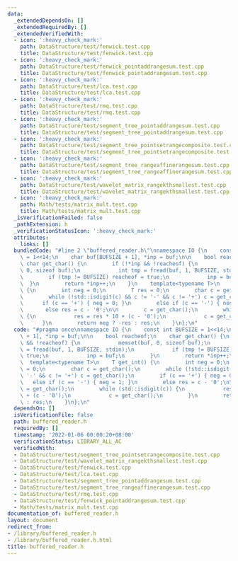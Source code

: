 ```yaml
---
data:
  _extendedDependsOn: []
  _extendedRequiredBy: []
  _extendedVerifiedWith:
  - icon: ':heavy_check_mark:'
    path: DataStructure/test/fenwick.test.cpp
    title: DataStructure/test/fenwick.test.cpp
  - icon: ':heavy_check_mark:'
    path: DataStructure/test/fenwick_pointaddrangesum.test.cpp
    title: DataStructure/test/fenwick_pointaddrangesum.test.cpp
  - icon: ':heavy_check_mark:'
    path: DataStructure/test/lca.test.cpp
    title: DataStructure/test/lca.test.cpp
  - icon: ':heavy_check_mark:'
    path: DataStructure/test/rmq.test.cpp
    title: DataStructure/test/rmq.test.cpp
  - icon: ':heavy_check_mark:'
    path: DataStructure/test/segment_tree_pointaddrangesum.test.cpp
    title: DataStructure/test/segment_tree_pointaddrangesum.test.cpp
  - icon: ':heavy_check_mark:'
    path: DataStructure/test/segment_tree_pointsetrangecomposite.test.cpp
    title: DataStructure/test/segment_tree_pointsetrangecomposite.test.cpp
  - icon: ':heavy_check_mark:'
    path: DataStructure/test/segment_tree_rangeaffinerangesum.test.cpp
    title: DataStructure/test/segment_tree_rangeaffinerangesum.test.cpp
  - icon: ':heavy_check_mark:'
    path: DataStructure/test/wavelet_matrix_rangekthsmallest.test.cpp
    title: DataStructure/test/wavelet_matrix_rangekthsmallest.test.cpp
  - icon: ':heavy_check_mark:'
    path: Math/tests/matrix_mult.test.cpp
    title: Math/tests/matrix_mult.test.cpp
  _isVerificationFailed: false
  _pathExtension: h
  _verificationStatusIcon: ':heavy_check_mark:'
  attributes:
    links: []
  bundledCode: "#line 2 \"buffered_reader.h\"\nnamespace IO {\n    const int BUFSIZE\
    \ = 1<<14;\n    char buf[BUFSIZE + 1], *inp = buf;\n\n    bool reacheof;\n   \
    \ char get_char() {\n        if (!*inp && !reacheof) {\n            memset(buf,\
    \ 0, sizeof buf);\n            int tmp = fread(buf, 1, BUFSIZE, stdin);\n    \
    \        if (tmp != BUFSIZE) reacheof = true;\n            inp = buf;\n      \
    \  }\n        return *inp++;\n    }\n    template<typename T>\n    T get_int()\
    \ {\n        int neg = 0;\n        T res = 0;\n        char c = get_char();\n\
    \        while (!std::isdigit(c) && c != '-' && c != '+') c = get_char();\n  \
    \      if (c == '+') { neg = 0; }\n        else if (c == '-') { neg = 1; }\n \
    \       else res = c - '0';\n\n        c = get_char();\n        while (std::isdigit(c))\
    \ {\n            res = res * 10 + (c - '0');\n            c = get_char();\n  \
    \      }\n        return neg ? -res : res;\n    }\n};\n"
  code: "#pragma once\nnamespace IO {\n    const int BUFSIZE = 1<<14;\n    char buf[BUFSIZE\
    \ + 1], *inp = buf;\n\n    bool reacheof;\n    char get_char() {\n        if (!*inp\
    \ && !reacheof) {\n            memset(buf, 0, sizeof buf);\n            int tmp\
    \ = fread(buf, 1, BUFSIZE, stdin);\n            if (tmp != BUFSIZE) reacheof =\
    \ true;\n            inp = buf;\n        }\n        return *inp++;\n    }\n  \
    \  template<typename T>\n    T get_int() {\n        int neg = 0;\n        T res\
    \ = 0;\n        char c = get_char();\n        while (!std::isdigit(c) && c !=\
    \ '-' && c != '+') c = get_char();\n        if (c == '+') { neg = 0; }\n     \
    \   else if (c == '-') { neg = 1; }\n        else res = c - '0';\n\n        c\
    \ = get_char();\n        while (std::isdigit(c)) {\n            res = res * 10\
    \ + (c - '0');\n            c = get_char();\n        }\n        return neg ? -res\
    \ : res;\n    }\n};\n"
  dependsOn: []
  isVerificationFile: false
  path: buffered_reader.h
  requiredBy: []
  timestamp: '2022-01-06 00:00:20+08:00'
  verificationStatus: LIBRARY_ALL_AC
  verifiedWith:
  - DataStructure/test/segment_tree_pointsetrangecomposite.test.cpp
  - DataStructure/test/wavelet_matrix_rangekthsmallest.test.cpp
  - DataStructure/test/fenwick.test.cpp
  - DataStructure/test/lca.test.cpp
  - DataStructure/test/segment_tree_pointaddrangesum.test.cpp
  - DataStructure/test/segment_tree_rangeaffinerangesum.test.cpp
  - DataStructure/test/rmq.test.cpp
  - DataStructure/test/fenwick_pointaddrangesum.test.cpp
  - Math/tests/matrix_mult.test.cpp
documentation_of: buffered_reader.h
layout: document
redirect_from:
- /library/buffered_reader.h
- /library/buffered_reader.h.html
title: buffered_reader.h
---
```

